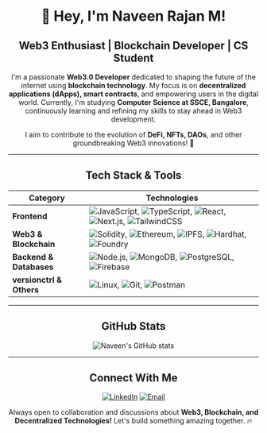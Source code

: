 <div align="center">
  
# 🚀 Hey, I'm Naveen Rajan M!

## Web3 Enthusiast | Blockchain Developer | CS Student 

I'm a passionate **Web3.0 Developer** dedicated to shaping the future of the internet using **blockchain technology**. My focus is on **decentralized applications (dApps), smart contracts**, and empowering users in the digital world. Currently, I'm studying **Computer Science at SSCE, Bangalore**, continuously learning and refining my skills to stay ahead in Web3 development. 

I aim to contribute to the evolution of **DeFi, NFTs, DAOs**, and other groundbreaking Web3 innovations! 🚀

---

## Tech Stack & Tools

| Category        | Technologies |
|---------------|--------------------------------------------------------|
| **Frontend** | ![JavaScript](https://img.shields.io/badge/-JavaScript-F7DF1E?style=flat-square&logo=javascript&logoColor=black), ![TypeScript](https://img.shields.io/badge/-TypeScript-3178C6?style=flat-square&logo=typescript&logoColor=white), ![React](https://img.shields.io/badge/-React-61DAFB?style=flat-square&logo=react&logoColor=black), ![Next.js](https://img.shields.io/badge/-Next.js-000000?style=flat-square&logo=nextdotjs&logoColor=white), ![TailwindCSS](https://img.shields.io/badge/-TailwindCSS-38B2AC?style=flat-square&logo=tailwind-css&logoColor=white) |
| **Web3 & Blockchain** | ![Solidity](https://img.shields.io/badge/-Solidity-363636?style=flat-square&logo=solidity&logoColor=white), ![Ethereum](https://img.shields.io/badge/-Ethereum-3C3C3D?style=flat-square&logo=ethereum&logoColor=white), ![IPFS](https://img.shields.io/badge/-IPFS-65C2CB?style=flat-square&logo=ipfs&logoColor=white), ![Hardhat](https://img.shields.io/badge/-Hardhat-FCC624?style=flat-square&logo=hardhat&logoColor=black), ![Foundry](https://img.shields.io/badge/-Foundry-5C2D91?style=flat-square&logo=foundry&logoColor=white) |
| **Backend & Databases** | ![Node.js](https://img.shields.io/badge/-Node.js-339933?style=flat-square&logo=node.js&logoColor=white), ![MongoDB](https://img.shields.io/badge/-MongoDB-47A248?style=flat-square&logo=mongodb&logoColor=white), ![PostgreSQL](https://img.shields.io/badge/-PostgreSQL-336791?style=flat-square&logo=postgresql&logoColor=white), ![Firebase](https://img.shields.io/badge/-Firebase-FFCA28?style=flat-square&logo=firebase&logoColor=black) |
| **versionctrl & Others** | ![Linux](https://img.shields.io/badge/-Linux-FCC624?style=flat-square&logo=linux&logoColor=black), ![Git](https://img.shields.io/badge/-Git-F05032?style=flat-square&logo=git&logoColor=white), ![Postman](https://img.shields.io/badge/-Postman-FF6C37?style=flat-square&logo=postman&logoColor=white) |

---

## GitHub Stats
![Naveen's GitHub stats](https://github-readme-stats.vercel.app/api?username=naveen-2111-dev&show_icons=true&theme=radical)

---

## Connect With Me
[![LinkedIn](https://img.shields.io/badge/-LinkedIn-0077B5?style=flat-square&logo=linkedin&logoColor=white)](https://www.linkedin.com/in/naveen-rajan-m-60361a259) [![Email](https://img.shields.io/badge/-Email-D14836?style=flat-square&logo=gmail&logoColor=white)](mailto:dev.naveen.rajan.m@gmail.com)

Always open to collaboration and discussions about **Web3, Blockchain, and Decentralized Technologies!** Let's build something amazing together. 🔥
</div>
